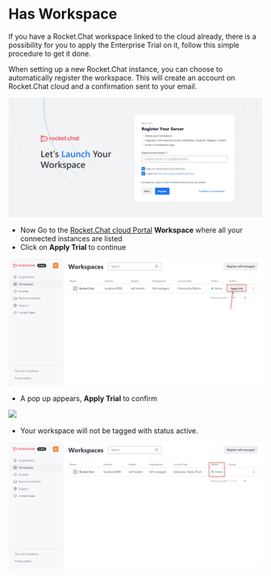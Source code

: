 # Has Workspace

If you have a Rocket.Chat workspace linked to the cloud already, there is a possibility for you to apply the Enterprise Trial on it, follow this simple procedure to get it done.

When setting up a new Rocket.Chat instance, you can choose to automatically register the workspace. This will create an account on Rocket.Chat cloud and a confirmation sent to your email.

![](<../../.gitbook/assets/image (665).png>)

* Now Go to the  [Rocket.Chat cloud Portal](https://cloud.rocket.chat/home) **Workspace** where all your connected instances are listed
* Click on **Apply Trial** to continue

![](<../../.gitbook/assets/image (637).png>)

* A pop up appears, **Apply Trial** to confirm

![](https://files.gitbook.com/v0/b/gitbook-x-prod.appspot.com/o/spaces%2F-M418Ul0aSTwf2PYsyPW%2Fuploads%2FjlypDfyInZtPEfLnXZMD%2Fimage.png?alt=media\&token=a5a25c0a-a899-4ba1-97d3-d4510dadd810)

* Your workspace will not be tagged with status active.

![](<../../.gitbook/assets/image (636).png>)
